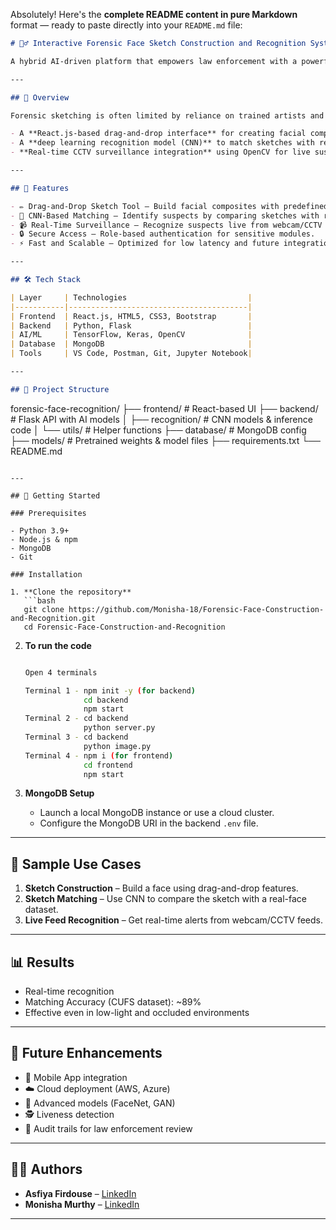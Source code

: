Absolutely! Here's the **complete README content in pure Markdown** format — ready to paste directly into your `README.md` file:

```markdown
# 🕵️‍♂️ Interactive Forensic Face Sketch Construction and Recognition System

A hybrid AI-driven platform that empowers law enforcement with a powerful drag-and-drop sketch tool and real-time facial recognition from surveillance video streams.

---

## 📌 Overview

Forensic sketching is often limited by reliance on trained artists and incompatibility with modern AI-based systems. This project bridges that gap by providing:

- A **React.js-based drag-and-drop interface** for creating facial composites.
- A **deep learning recognition model (CNN)** to match sketches with real facial photos.
- **Real-time CCTV surveillance integration** using OpenCV for live suspect identification.

---

## 🎯 Features

- ✏️ Drag-and-Drop Sketch Tool – Build facial composites with predefined features.
- 🧠 CNN-Based Matching – Identify suspects by comparing sketches with real images.
- 📹 Real-Time Surveillance – Recognize suspects live from webcam/CCTV input.
- 🔒 Secure Access – Role-based authentication for sensitive modules.
- ⚡ Fast and Scalable – Optimized for low latency and future integration with larger databases.

---

## 🛠️ Tech Stack

| Layer     | Technologies                           |
|-----------|----------------------------------------|
| Frontend  | React.js, HTML5, CSS3, Bootstrap       |
| Backend   | Python, Flask                          |
| AI/ML     | TensorFlow, Keras, OpenCV              |
| Database  | MongoDB                                |
| Tools     | VS Code, Postman, Git, Jupyter Notebook|

---

## 📁 Project Structure

```

forensic-face-recognition/
├── frontend/                  # React-based UI
├── backend/                   # Flask API with AI models
│   ├── recognition/           # CNN models & inference code
│   └── utils/                 # Helper functions
├── database/                  # MongoDB config
├── models/                    # Pretrained weights & model files
├── requirements.txt
└── README.md

````

---

## 🚀 Getting Started

### Prerequisites

- Python 3.9+
- Node.js & npm
- MongoDB
- Git

### Installation

1. **Clone the repository**
   ```bash
   git clone https://github.com/Monisha-18/Forensic-Face-Construction-and-Recognition.git
   cd Forensic-Face-Construction-and-Recognition
````

2. **To run the code**

   ```bash

   Open 4 terminals

   Terminal 1 - npm init -y (for backend)
                cd backend
                npm start
   Terminal 2 - cd backend
                python server.py
   Terminal 3 - cd backend
                python image.py
   Terminal 4 - npm i (for frontend)
                cd frontend
                npm start
   ```


3. **MongoDB Setup**

   * Launch a local MongoDB instance or use a cloud cluster.
   * Configure the MongoDB URI in the backend `.env` file.

---


## 🧬 Sample Use Cases

1. **Sketch Construction** – Build a face using drag-and-drop features.
2. **Sketch Matching** – Use CNN to compare the sketch with a real-face dataset.
3. **Live Feed Recognition** – Get real-time alerts from webcam/CCTV feeds.

---

## 📊 Results

* Real-time recognition 
* Matching Accuracy (CUFS dataset): \~89%
* Effective even in low-light and occluded environments

---

## 🔮 Future Enhancements

* 📱 Mobile App integration
* ☁️ Cloud deployment (AWS, Azure)
* 🧠 Advanced models (FaceNet, GAN)
* 🕵️ Liveness detection
* 📜 Audit trails for law enforcement review

---

## 👩‍💻 Authors

* **Asfiya Firdouse** – [LinkedIn](https://www.linkedin.com/in/asfiyafir)
* **Monisha Murthy** – [LinkedIn](https://www.linkedin.com/in/monisha-murthy)

---

